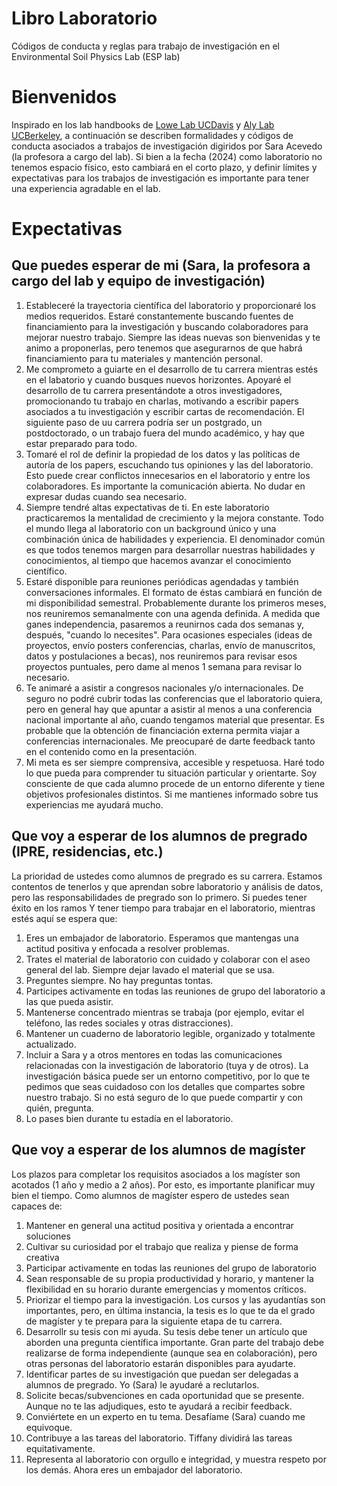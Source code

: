 # Libro Laboratorio 
Códigos de conducta y reglas para trabajo de investigación en el Environmental Soil Physics Lab (ESP lab)

# Bienvenidos
Inspirado en los lab handbooks de [Lowe Lab UCDavis](https://lowepowerlab.ucdavis.edu/lab_handbook/) y [Aly Lab UCBerkeley](https://github.com/alylab/labmanual/blob/master/aly-lab-manual.pdf), a continuación se describen formalidades y códigos de conducta asociados a trabajos de investigación digiridos por Sara Acevedo (la profesora a cargo del lab). Si bien a la fecha (2024) como laboratorio no tenemos espacio físico, esto cambiará en el corto plazo, y definir límites y expectativas para los trabajos de investigación es importante para tener una experiencia agradable en el lab. 

# Expectativas
## Que puedes esperar de mi (Sara, la profesora a cargo del lab y equipo de investigación) 
1. Estableceré la trayectoria científica del laboratorio y proporcionaré los medios requeridos. Estaré constantemente buscando fuentes de financiamiento para la investigación y buscando colaboradores para mejorar nuestro trabajo. Siempre las ideas nuevas son bienvenidas y te animo a proponerlas, pero tenemos que asegurarnos de que habrá financiamiento para tu materiales y mantención personal.
2. Me comprometo a guiarte en el desarrollo de tu carrera mientras estés en el labatorio y cuando busques nuevos horizontes. Apoyaré el desarrollo de tu carrera presentándote a otros investigadores, promocionando tu trabajo en charlas, motivando a escribir papers asociados a tu investigación y escribir cartas de recomendación. El siguiente paso de uu carrera podría ser un postgrado, un postdoctorado, o un trabajo fuera del mundo académico, y hay que estar preparado para todo.
3. Tomaré el rol de definir la propiedad de los datos y las políticas de autoría de los papers, escuchando tus opiniones y las del laboratorio. Esto puede crear conflictos innecesarios en el laboratorio y entre los colaboradores. Es importante la comunicación abierta. No dudar en expresar dudas cuando sea necesario.
4. Siempre tendré altas expectativas de ti. En este laboratorio practicaremos la mentalidad de crecimiento y la mejora constante. Todo el mundo llega al laboratorio con un background único y una combinación única de habilidades y experiencia. El denominador común es que todos tenemos margen para desarrollar nuestras habilidades y conocimientos, al tiempo que hacemos avanzar el conocimiento científico.
5. Estaré disponible para reuniones periódicas agendadas y también conversaciones informales. El formato de éstas cambiará en función de mi disponibilidad semestral. Probablemente durante los primeros meses, nos reuniremos semanalmente con una agenda definida. A medida que ganes independencia, pasaremos a reunirnos cada dos semanas y, después, "cuando lo necesites". Para ocasiones especiales (ideas de proyectos, envío posters conferencias, charlas, envío de manuscritos, datos y postulaciones a becas), nos reuniremos para revisar esos proyectos puntuales, pero dame al menos 1 semana para revisar lo necesario.
6. Te animaré a asistir a congresos nacionales y/o internacionales. De seguro no podré cubrir todas las conferencias que el laboratorio quiera, pero en general hay que apuntar a asistir al menos a una conferencia nacional importante al año, cuando tengamos material que presentar. Es probable que la obtención de financiación externa permita viajar a conferencias internacionales. Me preocuparé de darte feedback tanto en el contenido como en la presentación.
7. Mi meta es ser siempre comprensiva, accesible y respetuosa. Haré todo lo que pueda para comprender tu situación particular y orientarte. Soy consciente de que cada alumno procede de un entorno diferente y tiene objetivos profesionales distintos. Si me mantienes informado sobre tus experiencias me ayudará mucho.

## Que voy a esperar de los alumnos de pregrado (IPRE, residencias, etc.)
La prioridad de ustedes como alumnos de pregrado es su carrera. Estamos contentos de tenerlos y que aprendan sobre laboratorio y análisis de datos, pero las responsabilidades de pregrado son lo primero. Si puedes tener éxito en los ramos Y tener tiempo para trabajar en el laboratorio, mientras estés aquí se espera que:

1. Eres un embajador de laboratorio. Esperamos que mantengas una actitud positiva y enfocada a resolver problemas.
2. Trates el material de laboratorio con cuidado y colaborar con el aseo general del lab. Siempre dejar lavado el material que se usa. 
3. Preguntes siempre. No hay preguntas tontas. 
4. Participes activamente en todas las reuniones de grupo del laboratorio a las que pueda asistir.
5. Mantenerse concentrado mientras se trabaja (por ejemplo, evitar el teléfono, las redes sociales y otras distracciones).
6. Mantener un cuaderno de laboratorio legible, organizado y totalmente actualizado.
7. Incluir a Sara y a otros mentores en todas las comunicaciones relacionadas con la investigación de laboratorio (tuya y de otros). La investigación básica puede ser un entorno competitivo, por lo que te pedimos que seas cuidadoso con los detalles que compartes sobre nuestro trabajo. Si no está seguro de lo que puede compartir y con quién, pregunta.
8. Lo pases bien durante tu estadía en el laboratorio.

 ## Que voy a esperar de los alumnos de magíster
Los plazos para completar los requisitos asociados a los magíster son acotados (1 año y medio a 2 años). Por esto, es importante planificar muy bien el tiempo. Como alumnos de magíster espero de ustedes sean capaces de:

1. Mantener en general una actitud positiva y orientada a encontrar soluciones
2. Cultivar su curiosidad por el trabajo que realiza y piense de forma creativa
3. Participar activamente en todas las reuniones del grupo de laboratorio
4. Sean responsable de su propia productividad y horario, y mantener la flexibilidad en su horario durante emergencias y momentos críticos.
5. Priorizar el tiempo para la investigación. Los cursos y las ayudantías son importantes, pero, en última instancia, la tesis es lo que te da el grado de magíster y te prepara para la siguiente etapa de tu carrera.
6. Desarrollr su tesis con mi ayuda. Su tesis debe tener un artículo que aborden una pregunta científica importante. Gran parte del trabajo debe realizarse de forma independiente (aunque sea en colaboración), pero otras personas del laboratorio estarán disponibles para ayudarte.
7. Identificar partes de su investigación que puedan ser delegadas a alumnos de pregrado. Yo (Sara) le ayudaré a reclutarlos.
8. Solicite becas/subvenciones en cada oportunidad que se presente. Aunque no te las adjudiques, esto te ayudará a recibir feedback.
9. Conviértete en un experto en tu tema. Desafíame (Sara) cuando me equivoque. 
10. Contribuye a las tareas del laboratorio. Tiffany dividirá las tareas equitativamente.
11. Representa al laboratorio con orgullo e integridad, y muestra respeto por los demás. Ahora eres un embajador del laboratorio. 
